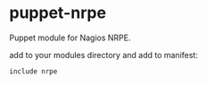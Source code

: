 puppet-nrpe
===========

Puppet module for Nagios NRPE.


add to your modules directory and add to manifest:
```
include nrpe
```
